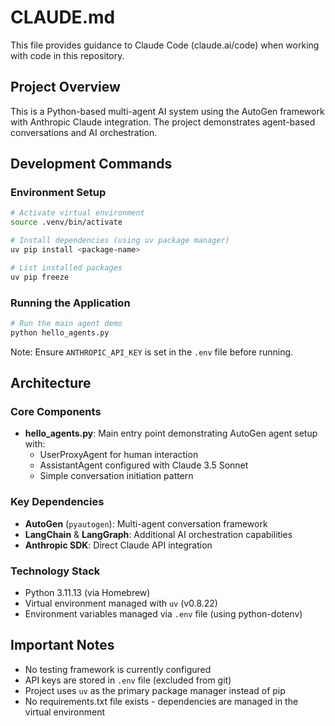 # CLAUDE.md

This file provides guidance to Claude Code (claude.ai/code) when working with code in this repository.

## Project Overview

This is a Python-based multi-agent AI system using the AutoGen framework with Anthropic Claude integration. The project demonstrates agent-based conversations and AI orchestration.

## Development Commands

### Environment Setup
```bash
# Activate virtual environment
source .venv/bin/activate

# Install dependencies (using uv package manager)
uv pip install <package-name>

# List installed packages
uv pip freeze
```

### Running the Application
```bash
# Run the main agent demo
python hello_agents.py
```

Note: Ensure `ANTHROPIC_API_KEY` is set in the `.env` file before running.

## Architecture

### Core Components
- **hello_agents.py**: Main entry point demonstrating AutoGen agent setup with:
  - UserProxyAgent for human interaction
  - AssistantAgent configured with Claude 3.5 Sonnet
  - Simple conversation initiation pattern

### Key Dependencies
- **AutoGen** (`pyautogen`): Multi-agent conversation framework
- **LangChain** & **LangGraph**: Additional AI orchestration capabilities
- **Anthropic SDK**: Direct Claude API integration

### Technology Stack
- Python 3.11.13 (via Homebrew)
- Virtual environment managed with `uv` (v0.8.22)
- Environment variables managed via `.env` file (using python-dotenv)

## Important Notes

- No testing framework is currently configured
- API keys are stored in `.env` file (excluded from git)
- Project uses `uv` as the primary package manager instead of pip
- No requirements.txt file exists - dependencies are managed in the virtual environment